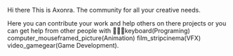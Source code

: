 Hi there This is Axonra. The community for all your creative needs.

Here you can contribute your work and help others on there projects or you can get help from other people with 👨🏻‍💻keyboard(Programing) computer_mouseframed_picture(Animation) film_stripcinema(VFX) video_gamegear(Game Development).
